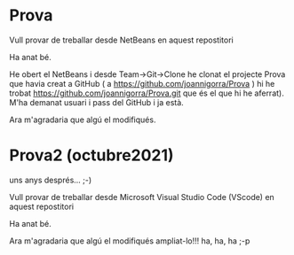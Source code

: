 Prova
=====

Vull provar de treballar desde NetBeans en aquest repostitori

Ha anat bé.

He obert el NetBeans i desde Team->Git->Clone he clonat el projecte Prova que havia creat a GitHub ( a https://github.com/joannigorra/Prova )
 hi he trobat https://github.com/joannigorra/Prova.git que és el que hi he aferrat). M'ha demanat usuari i pass del GitHub i ja està.
 
Ara m'agradaria que algú el modifiqués. 

Prova2 (octubre2021)
====================

uns anys després... ;-)

Vull provar de treballar desde Microsoft Visual Studio Code (VScode) en aquest repostitori

Ha anat bé.
 
Ara m'agradaria que algú el modifiqués ampliat-lo!!! ha, ha, ha ;-p


